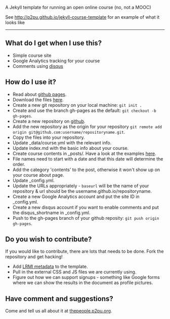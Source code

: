 A Jekyll template for running an open online course (no, not a MOOC)

See http://p2pu.github.io/jekyll-course-template for an example of what it looks like

---

## What do I get when I use this?

- Simple course site
- Google Analytics tracking for your course
- Comments using [disqus](http://disqus.com/)

## How do I use it?

- Read about [github pages](http://pages.github.com/).
- Download the files [here](https://github.com/p2pu/jekyll-course-template/archive/gh-pages.zip).
- Create a new git repository on your local machine: `git init .`
- Create and use the branch gh-pages as the default: `git checkout -b gh-pages`.
- Create a new repository on [github](https://github.com).
- Add the new repository as the origin for your repository `git remote add origin git@github.com:username/repositoryname.git`.
- Copy the files into your repository.
- Update _data/course.yml with the relevant info.
- Update index.md with the basic info about your course.
- Create course contents in _posts/. Have a look at the examples [here](https://github.com/p2pu/course-2-jekyll/tree/gh-pages/_posts).
 - File names need to start with a date and that this date will determine the order. 
 - Add the category 'contents' to the post, otherwise it won't show up on your course about page.
- Update _config.yml.
 - Update the URLs appropriately - `baseurl` will be the name of your repository & url should be the username.github.io/repositoryname.
 - Create a new Google Analytics account and put the site ID in _config.yml.
 - Create a new disqus account if you want to enable comments and put the disqus_shortname in _config.yml.
- Push to the gh-pages branch of your github reposity: `git push origin gh-pages`.

## Do you wish to contribute?

If you would like to contribute, there are lots that needs to be done. Fork the repository and get hacking!

- Add [LRMI metadata](http://www.lrmi.net) to the template.
- Pull in the external CSS and JS files we are currently using.
- Figure out how we can support signups - something like Google forms where we can show the results in the document as profile pictures.

## Have comment and suggestions?

Come and tell us all about it at [thepeople.p2pu.org](http://thepeople.p2pu.org).
